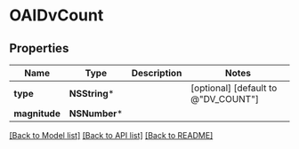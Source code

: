 # OAIDvCount

## Properties
Name | Type | Description | Notes
------------ | ------------- | ------------- | -------------
**type** | **NSString*** |  | [optional] [default to @"DV_COUNT"]
**magnitude** | **NSNumber*** |  | 

[[Back to Model list]](../README.md#documentation-for-models) [[Back to API list]](../README.md#documentation-for-api-endpoints) [[Back to README]](../README.md)



